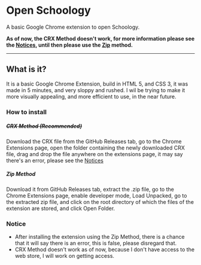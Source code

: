 # Open Schoology
A basic Google Chrome extension to open Schoology.

**As of now, the CRX Method doesn't work, for more information please see the [Notices](#notice), until then please use the [Zip](#zip-method) method.**

---

## What is it?
It is a basic Google Chrome Extension, build in HTML 5, and CSS 3, it was made in 5 minutes, and very sloppy and rushed. I wil be trying to make it more visually appealing, and more efficient to use, in the near future.


### How to install
##### ~~CRX Method (Recommended)~~
Download the CRX file from the GitHub Releases tab, go to the Chrome Extensions page, open the folder containing the newly downloaded CRX file, drag and drop the file anywhere on the extensions page, it may say there's an error, please see the [Notices](#notice)
##### Zip Method
Download it from GitHub Releases tab, extract the .zip file, go to the Chrome Extensions page, enable developer mode, Load Unpacked, go to the extracted zip file, and click on the root directory of which the files of the extension are stored, and click Open Folder.

### Notice
- After installing the extension using the Zip Method, there is a chance that it will say there is an error, this is false, please disregard that.
- CRX Method doesn't work as of now, because I don't have access to the web store, I will work on getting access.
